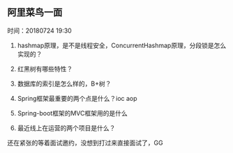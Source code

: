 ## 阿里菜鸟一面

时间：20180724 19:30



1. hashmap原理，是不是线程安全，ConcurrentHashmap原理，分段锁是怎么实现的？

2. 红黑树有哪些特性？

3. 数据库的索引是怎么样的，B+树？

4. Spring框架最重要的两个点是什么？ioc aop

5. Spring-boot框架的MVC框架用的是什么

6. 最近线上在运营的两个项目是什么？



还在紧张的等着面试邀约，没想到打过来直接面试了，GG